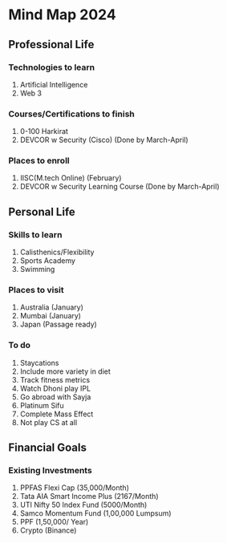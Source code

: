 # Mind Map 2024

## Professional Life

### Technologies to learn

1. Artificial Intelligence
2. Web 3

### Courses/Certifications to finish

1. 0-100 Harkirat
2. DEVCOR w Security (Cisco) (Done by March-April)

### Places to enroll

1. IISC(M.tech Online) (February)
2. DEVCOR w Security Learning Course (Done by March-April)

## Personal Life

### Skills to learn

1. Calisthenics/Flexibility
2. Sports Academy
3. Swimming

### Places to visit

1. Australia (January)
2. Mumbai (January)
3. Japan (Passage ready)

### To do

1. Staycations
2. Include more variety in diet
3. Track fitness metrics
4. Watch Dhoni play IPL
5. Go abroad with Sayja
6. Platinum Sifu
7. Complete Mass Effect
8. Not play CS at all

## Financial Goals

### Existing Investments

1. PPFAS Flexi Cap (35,000/Month)
2. Tata AIA Smart Income Plus (2167/Month)
3. UTI Nifty 50 Index Fund (5000/Month)
4. Samco Momentum Fund (1,00,000 Lumpsum)
5. PPF (1,50,000/ Year)
6. Crypto (Binance)
